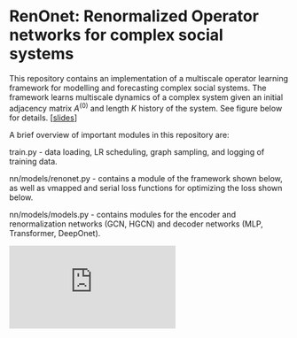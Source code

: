 # RenOnet: Renormalized Operator networks for complex social systems

This repository contains an implementation of a multiscale operator learning framework for modelling and forecasting complex social systems. The framework learns multiscale dynamics of a complex system given an initial adjacency matrix $A^{(0)}$ and length $K$ history of the system. See figure below for details. [[slides](https://www.dropbox.com/scl/fi/2py8doe6gaqjwv9g6pcuw/Multiscale_operator_learning_for_social_dynamics.pdf?rlkey=1ljnspm5zjjvnc9mn66qfcvm6&dl=0)]

A brief overview of important modules in this repository are:

train.py - data loading, LR scheduling, graph sampling, and logging of training data.

nn/models/renonet.py - contains a module of the framework shown below, as well as vmapped and serial loss functions for optimizing the loss shown below.

nn/models/models.py - contains modules for the encoder and renormalization networks (GCN, HGCN) and decoder networks (MLP, Transformer, DeepOnet).


![RenONet_implementation.pdf](https://github.com/nngabe/renonet/files/13127626/RenONet_implementation.pdf)

